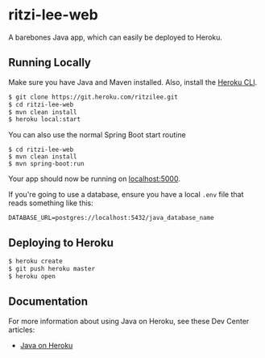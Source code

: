 # ritzi-lee-web

A barebones Java app, which can easily be deployed to Heroku.

## Running Locally

Make sure you have Java and Maven installed.  Also, install the [Heroku CLI](https://cli.heroku.com/).

```sh
$ git clone https://git.heroku.com/ritzilee.git
$ cd ritzi-lee-web
$ mvn clean install
$ heroku local:start
```
You can also use the normal Spring Boot start routine

```
$ cd ritzi-lee-web
$ mvn clean install
$ mvn spring-boot:run
```

Your app should now be running on [localhost:5000](http://localhost:5000/).

If you're going to use a database, ensure you have a local `.env` file that reads something like this:

```
DATABASE_URL=postgres://localhost:5432/java_database_name
```

## Deploying to Heroku

```sh
$ heroku create
$ git push heroku master
$ heroku open
```

## Documentation

For more information about using Java on Heroku, see these Dev Center articles:

- [Java on Heroku](https://devcenter.heroku.com/categories/java)
